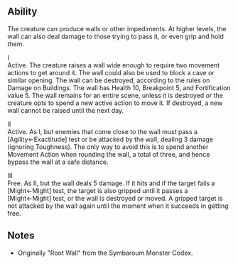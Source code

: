 ## Ability
The creature can produce walls or other impediments. At higher levels, the wall can also deal damage to those trying to pass it, or even grip and hold them.

I<br>Active. The creature raises a wall wide enough to require two movement actions to get around it. The wall could also be used to block a cave or similar opening. The wall can be destroyed, according to the rules on Damage on Buildings. The wall has Health 10, Breakpoint 5, and Fortification value 5. The wall remains for an entire scene, unless it is destroyed or the creature opts to spend a new active action to move it. If destroyed, a new wall cannot be raised until the next day.

II<br>Active. As I, but enemies that come close to the wall must pass a \[Agility←Exactitude\] test or be attacked by the wall, dealing 3 damage (ignoring Toughness). The only way to avoid this is to spend another Movement Action when rounding the wall, a total of three, and hence bypass the wall at a safe distance.

III<br>Free. As II, but the wall deals 5 damage. If it hits and if the target fails a \[Might←Might\] test, the target is also gripped until it passes a \[Might←Might\] test, or the wall is destroyed or moved. A gripped target is not attacked by the wall again until the moment when it succeeds in getting free.
## Notes
* Originally "Root Wall" from the Symbaroum Monster Codex.